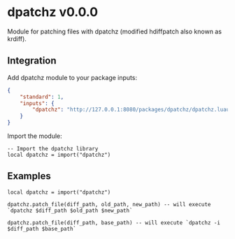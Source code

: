 # dpatchz v0.0.0

Module for patching files with dpatchz (modified hdiffpatch also known as krdiff).

## Integration

Add dpatchz module to your package inputs:

```json
{
    "standard": 1,
    "inputs": {
        "dpatchz": "http://127.0.0.1:8080/packages/dpatchz/dpatchz.luau"
    }
}
```

Import the module:

```luau
-- Import the dpatchz library
local dpatchz = import("dpatchz")
```

## Examples

```luau
local dpatchz = import("dpatchz")

dpatchz.patch_file(diff_path, old_path, new_path) -- will execute `dpatchz $diff_path $old_path $new_path`

dpatchz.patch_file(diff_path, base_path) -- will execute `dpatchz -i $diff_path $base_path`
```
